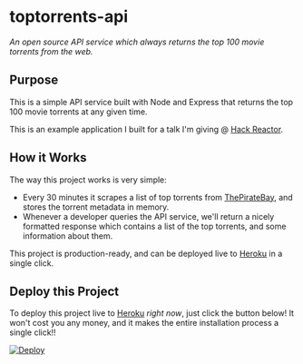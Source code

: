 # toptorrents-api

*An open source API service which always returns the top 100 movie torrents
from the web.*

## Purpose

This is a simple API service built with Node and Express that returns the top
100 movie torrents at any given time.

This is an example application I built for a talk I'm giving @ [Hack Reactor][].


## How it Works

The way this project works is very simple:

- Every 30 minutes it scrapes a list of top torrents from [ThePirateBay][], and
  stores the torrent metadata in memory.
- Whenever a developer queries the API service, we'll return a nicely formatted
  response which contains a list of the top torrents, and some information about
  them.

This project is production-ready, and can be deployed live to [Heroku][] in a
single click.


## Deploy this Project

To deploy this project live to [Heroku][] *right now*, just click the button
below!  It won't cost you any money, and it makes the entire installation
process a single click!!

[![Deploy](https://www.herokucdn.com/deploy/button.svg)](https://heroku.com/deploy)


  [Hack Reactor]: http://www.hackreactor.com/ "Hack Reactor"
  [ThePirateBay]: https://thepiratebay.org/ "The Pirate Bay"
  [Heroku]: https://www.heroku.com/ "Heroku"
